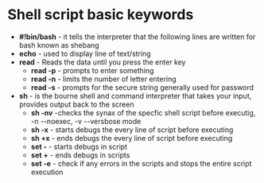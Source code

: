 # Shell script basic keywords
* **#!bin/bash** - it tells the interpreter that the following lines are written for bash known as shebang
* **echo** - used to display line of text/string
* **read** - Reads the data until you press the enter key
    * **read -p** - prompts to enter something 
    * **read -n** - limits the number of letter entering
    * **read -s** - prompts for the secure string generally used for password
* **sh** - is the bourne shell and command interpreter that takes your input, provides output back to the screen
    * **sh -nv** -checks the synax of the specfic shell script before executig, -n --noexec, -v --versbose mode 
    * **sh -x** - starts debugs the every line of script before executing 
    * **sh +x** - ends debugs the every line of script before executing 
    * **set -** - starts debugs in script
    * **set +** - ends debugs in scripts
     * **set -e** - check if any errors in the scripts and stops the entire script execution  
